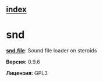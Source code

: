 [index](index.html) 
---

# snd




[**snd.file**](snd.file.html): Sound file loader on steroids 


**Версия:** 0.9.6

**Лицензия:** GPL3
